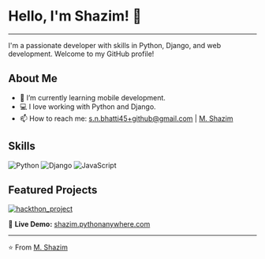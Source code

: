 # Hello, I'm Shazim! 👋

---

I'm a passionate developer with skills in Python, Django, and web development. Welcome to my GitHub profile!

## About Me

- 🌱 I’m currently learning mobile development.
- 💻 I love working with Python and Django.
- 📫 How to reach me: s.n.bhatti45+github@gmail.com | [M. Shazim](https://www.linkedin.com/in/m-shazim-nawaz-a7858b2a4/) 

## Skills

![Python](https://img.shields.io/badge/Python-3776AB?style=for-the-badge&logo=python&logoColor=white)
![Django](https://img.shields.io/badge/Django-092E20?style=for-the-badge&logo=django&logoColor=white)
![JavaScript](https://img.shields.io/badge/JavaScript-F7DF1E?style=for-the-badge&logo=javascript&logoColor=black)

## Featured Projects

[![hackthon_project](https://github-readme-stats.vercel.app/api/pin/?username=M-Shazim&repo=hackthon_project&theme=radical)](https://github.com/M-Shazim/hackthon_project)

🚀 **Live Demo:** [shazim.pythonanywhere.com](https://shazim.pythonanywhere.com)


---

⭐️ From [M. Shazim](https://github.com/M-Shazim)

